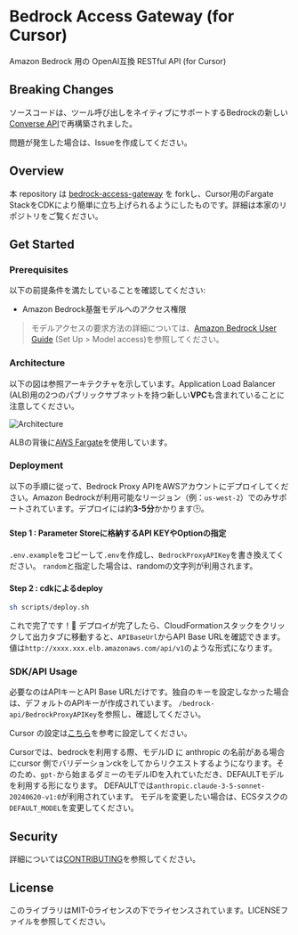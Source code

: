 # Bedrock Access Gateway (for Cursor)

Amazon Bedrock 用の OpenAI互換 RESTful API (for Cursor)

## Breaking Changes

ソースコードは、ツール呼び出しをネイティブにサポートするBedrockの新しい[Converse API](https://docs.aws.amazon.com/bedrock/latest/userguide/conversation-inference.html)で再構築されました。

問題が発生した場合は、Issueを作成してください。


## Overview
本 repository は [bedrock-access-gateway](https://github.com/aws-samples/bedrock-access-gateway) を forkし、Cursor用のFargate StackをCDKにより簡単に立ち上げられるようにしたものです。詳細は本家のリポジトリをご覧ください。

## Get Started
### Prerequisites

以下の前提条件を満たしていることを確認してください:

- Amazon Bedrock基盤モデルへのアクセス権限

> モデルアクセスの要求方法の詳細については、[Amazon Bedrock User Guide](https://docs.aws.amazon.com/bedrock/latest/userguide/model-access.html) (Set Up > Model access)を参照してください。

### Architecture

以下の図は参照アーキテクチャを示しています。Application Load Balancer (ALB)用の2つのパブリックサブネットを持つ新しい**VPC**も含まれていることに注意してください。

![Architecture](assets/arch.svg)

ALBの背後に[AWS Fargate](https://aws.amazon.com/fargate/)を使用しています。

### Deployment

以下の手順に従って、Bedrock Proxy APIをAWSアカウントにデプロイしてください。Amazon Bedrockが利用可能なリージョン（例：`us-west-2`）でのみサポートされています。デプロイには約**3-5分**かかります🕒。
#### Step 1 : Parameter Storeに格納するAPI KEYやOptionの指定
`.env.example`をコピーして`.env`を作成し、`BedrockProxyAPIKey`を書き換えてください。
`random`と指定した場合は、randomの文字列が利用されます。

#### Step 2 : cdkによるdeploy
```bash
sh scripts/deploy.sh
```
これで完了です！🎉 デプロイが完了したら、CloudFormationスタックをクリックして出力タブに移動すると、`APIBaseUrl`からAPI Base URLを確認できます。値は`http://xxxx.xxx.elb.amazonaws.com/api/v1`のような形式になります。

### SDK/API Usage

必要なのはAPIキーとAPI Base URLだけです。独自のキーを設定しなかった場合は、デフォルトのAPIキーが作成されています。
`/bedrock-api/BedrockProxyAPIKey`を参照し、確認してください。

Cursor の設定は[こちら](https://zenn.dev/kobayasd/articles/ccf284b5b2ece5#cursor-%E3%81%AB%E3%82%A8%E3%83%B3%E3%83%89%E3%83%9D%E3%82%A4%E3%83%B3%E3%83%88%E3%82%92%E8%A8%AD%E5%AE%9A%E3%81%99%E3%82%8B)を参考に設定してください。

Cursorでは、bedrockを利用する際、モデルID に anthropic の名前がある場合にcursor 側でバリデーションckをしてからリクエストするようになります。そのため、`gpt-`から始まるダミーのモデルIDを入れていただき、DEFAULTモデルを利用する形になります。
DEFAULTでは`anthropic.claude-3-5-sonnet-20240620-v1:0`が利用されています。
モデルを変更したい場合は、ECSタスクの`DEFAULT_MODEL`を変更してください。

## Security
詳細については[CONTRIBUTING](CONTRIBUTING.md#security-issue-notifications)を参照してください。

## License
このライブラリはMIT-0ライセンスの下でライセンスされています。LICENSEファイルを参照してください。
